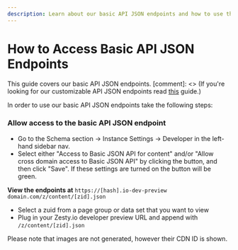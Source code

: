 ```yaml
---
description: Learn about our basic API JSON endpoints and how to use them.
---
```


# How to Access Basic API JSON Endpoints

This guide covers our basic API JSON endpoints. \[comment\]: &lt;&gt; \(If you're looking for our customizable API JSON endpoints read [this](https://developer.zesty.io/docs/code-editor/customizable-json-endpoints-for-content/) guide.\)

In order to use our basic API JSON endpoints take the following steps:

###  **Allow access to the basic API JSON endpoint**

* Go to the Schema section -&gt; Instance Settings -&gt; Developer in the left-hand sidebar nav. 
* Select either "Access to Basic JSON API for content" and/or "Allow cross domain access to Basic JSON API" by clicking the button, and then click "Save". If these settings are turned on the button will be green.

 **View the endpoints at** `https://[hash].io-dev-preview domain.com/z/content/[zid].json`

* Select a zuid from a page group or data set that you want to view
* Plug in your Zesty.io developer preview URL and append with `/z/content/[zid].json`

Please note that images are not generated, however their CDN ID is shown.

